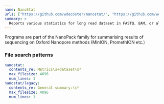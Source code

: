 ```yaml
---
name: NanoStat
urls: ["https://github.com/wdecoster/nanostat/", "https://github.com/wdecoster/nanoplot/"]
summary: >
  Reports various statistics for long read dataset in FASTQ, BAM, or albacore sequencing summary format (supports NanoPack; NanoPlot, NanoComp)
---
```


Programs are part of the NanoPack family for summarising results of sequencing on Oxford Nanopore methods (MinION, PromethION etc.)

### File search patterns

```yaml
nanostat:
  contents_re: Metrics\s+dataset\s*
  max_filesize: 4096
  num_lines: 1
nanostat/legacy:
  contents_re: General summary:\s*
  max_filesize: 4096
  num_lines: 1
```

